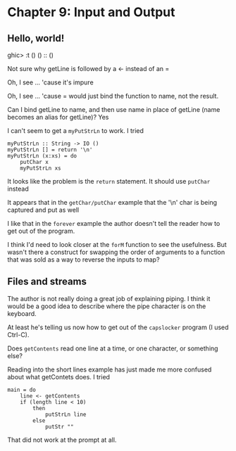 # Chapter 9: Input and Output

## Hello, world!

ghic> :t ()
() :: ()

Not sure why getLine is followed by a <- instead of an =

Oh, I see ... 'cause it's impure

Oh, I see ... 'cause = would just bind the function to name, not the result.

Can I bind getLine to name, and then use name in place of getLine (name becomes an alias for getLine)?
    Yes
    
I can't seem to get a <code>myPutStrLn</code> to work. I tried

    myPutStrLn :: String -> IO ()
    myPutStrLn [] = return '\n'
    myPutStrLn (x:xs) = do
        putChar x
        myPutStrLn xs

It looks like the problem is the <code>return</code> statement. It should use <code>putChar</code> instead

It appears that in the <code>getChar/putChar</code> example that the '\n' char is being captured and put as well

I like that in the <code>forever</code> example the author doesn't tell the reader how to get out of the program.

I think I'd need to look closer at the <code>forM</code> function to see the usefulness. But wasn't there a construct for swapping the order of arguments to a function that was sold as a way to reverse the inputs to map?



## Files and streams

The author is not really doing a great job of explaining piping. I think it would be a good idea to describe where the pipe character is on the keyboard.

At least he's telling us now how to get out of the <code>capslocker</code> program (I used Ctrl-C).

Does <code>getContents</code> read one line at a time, or one character, or something else?

Reading into the short lines example has just made me more confused about what getContets does. I tried

    main = do
        line <- getContents
        if (length line < 10)
            then
                putStrLn line
            else
                putStr ""

That did not work at the prompt at all.
